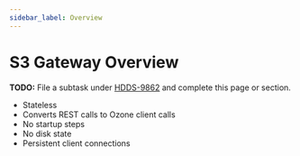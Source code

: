 ```yaml
---
sidebar_label: Overview
---
```


# S3 Gateway Overview

**TODO:** File a subtask under [HDDS-9862](https://issues.apache.org/jira/browse/HDDS-9862) and complete this page or section.

- Stateless
- Converts REST calls to Ozone client calls
- No startup steps
- No disk state
- Persistent client connections
